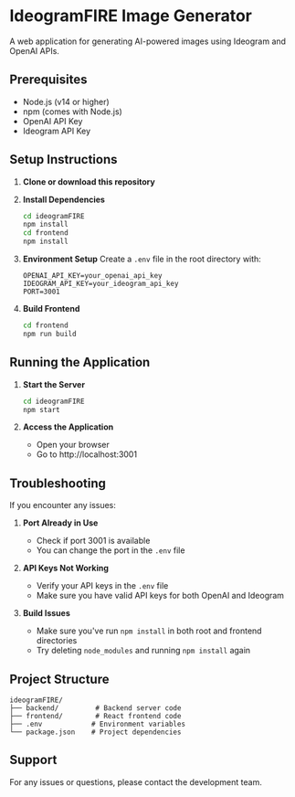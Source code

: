# IdeogramFIRE Image Generator

A web application for generating AI-powered images using Ideogram and OpenAI APIs.

## Prerequisites

- Node.js (v14 or higher)
- npm (comes with Node.js)
- OpenAI API Key
- Ideogram API Key

## Setup Instructions

1. **Clone or download this repository**

2. **Install Dependencies**
   ```bash
   cd ideogramFIRE
   npm install
   cd frontend
   npm install
   ```

3. **Environment Setup**
   Create a `.env` file in the root directory with:
   ```
   OPENAI_API_KEY=your_openai_api_key
   IDEOGRAM_API_KEY=your_ideogram_api_key
   PORT=3001
   ```

4. **Build Frontend**
   ```bash
   cd frontend
   npm run build
   ```

## Running the Application

1. **Start the Server**
   ```bash
   cd ideogramFIRE
   npm start
   ```

2. **Access the Application**
   - Open your browser
   - Go to http://localhost:3001

## Troubleshooting

If you encounter any issues:

1. **Port Already in Use**
   - Check if port 3001 is available
   - You can change the port in the `.env` file

2. **API Keys Not Working**
   - Verify your API keys in the `.env` file
   - Make sure you have valid API keys for both OpenAI and Ideogram

3. **Build Issues**
   - Make sure you've run `npm install` in both root and frontend directories
   - Try deleting `node_modules` and running `npm install` again

## Project Structure

```
ideogramFIRE/
├── backend/         # Backend server code
├── frontend/        # React frontend code
├── .env            # Environment variables
└── package.json    # Project dependencies
```

## Support

For any issues or questions, please contact the development team. 